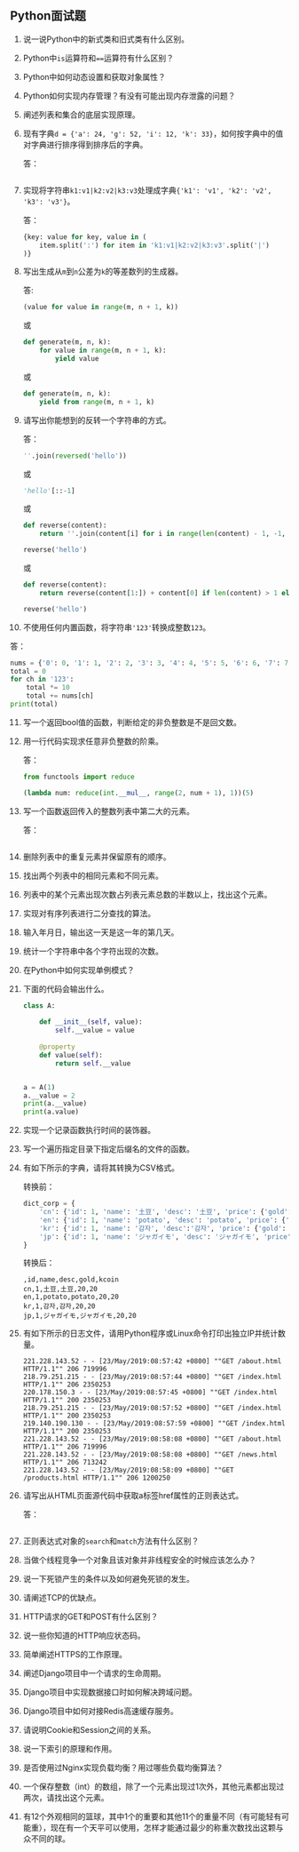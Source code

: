 ## Python面试题

1. 说一说Python中的新式类和旧式类有什么区别。

2. Python中`is`运算符和`==`运算符有什么区别？

3. Python中如何动态设置和获取对象属性？

4. Python如何实现内存管理？有没有可能出现内存泄露的问题？

5. 阐述列表和集合的底层实现原理。

6. 现有字典`d = {'a': 24, 'g': 52, 'i': 12, 'k': 33}`，如何按字典中的值对字典进行排序得到排序后的字典。

   答：

   ```Python
   
   ```

7. 实现将字符串`k1:v1|k2:v2|k3:v3`处理成字典`{'k1': 'v1', 'k2': 'v2', 'k3': 'v3'}`。

   答：

   ```Python
   {key: value for key, value in (
       item.split(':') for item in 'k1:v1|k2:v2|k3:v3'.split('|')
   )}
   ```

8. 写出生成从`m`到`n`公差为`k`的等差数列的生成器。

   答:

   ```Python
   (value for value in range(m, n + 1, k))
   ```

   或

   ```Python
   def generate(m, n, k):
       for value in range(m, n + 1, k):
           yield value
   ```

   或

   ```Python
   def generate(m, n, k):
       yield from range(m, n + 1, k)
   ```

9. 请写出你能想到的反转一个字符串的方式。

   答：

   ```Python
   ''.join(reversed('hello'))
   ```

   或

   ```Python
   'hello'[::-1]
   ```

   或

   ```Python
   def reverse(content):
       return ''.join(content[i] for i in range(len(content) - 1, -1, -1))
   
   reverse('hello')
   ```

   或

   ```Python
   def reverse(content):
       return reverse(content[1:]) + content[0] if len(content) > 1 else content
   
   reverse('hello')
   ```

10. 不使用任何内置函数，将字符串`'123'`转换成整数`123`。

  答：

  ```Python
  nums = {'0': 0, '1': 1, '2': 2, '3': 3, '4': 4, '5': 5, '6': 6, '7': 7, '8': 8, '9': 9}
  total = 0 
  for ch in '123': 
      total *= 10 
      total += nums[ch]
  print(total)
  ```

11. 写一个返回bool值的函数，判断给定的非负整数是不是回文数。

12. 用一行代码实现求任意非负整数的阶乘。

    答：

    ```Python
    from functools import reduce
    
    (lambda num: reduce(int.__mul__, range(2, num + 1), 1))(5)
    ```

13. 写一个函数返回传入的整数列表中第二大的元素。

    答：

    ```Python
    
    ```

14. 删除列表中的重复元素并保留原有的顺序。

15. 找出两个列表中的相同元素和不同元素。

16. 列表中的某个元素出现次数占列表元素总数的半数以上，找出这个元素。

17. 实现对有序列表进行二分查找的算法。

18. 输入年月日，输出这一天是这一年的第几天。

19. 统计一个字符串中各个字符出现的次数。

20. 在Python中如何实现单例模式？

21. 下面的代码会输出什么。

    ```Python
    class A:
        
        def __init__(self, value):
            self.__value = value
        
        @property
        def value(self):
            return self.__value
    
    
    a = A(1)
    a.__value = 2
    print(a.__value)
    print(a.value)
    ```

22. 实现一个记录函数执行时间的装饰器。

23. 写一个遍历指定目录下指定后缀名的文件的函数。

24. 有如下所示的字典，请将其转换为CSV格式。

    转换前：

    ```Python
    dict_corp = {
        'cn': {'id': 1, 'name': '土豆', 'desc': '土豆', 'price': {'gold': 20, 'kcoin': 20}},
        'en': {'id': 1, 'name': 'potato', 'desc': 'potato', 'price': {'gold': 20, 'kcoin': 20}},
        'kr': {'id': 1, 'name': '감자', 'desc':'감자', 'price': {'gold': 20, 'kcoin': 20}},
        'jp': {'id': 1, 'name': 'ジャガイモ', 'desc': 'ジャガイモ', 'price': {'gold': 20, 'kcoin': 20}},
    }
    ```

    转换后：

    ```CSV
    ,id,name,desc,gold,kcoin  
    cn,1,土豆,土豆,20,20
    en,1,potato,potato,20,20
    kr,1,감자,감자,20,20
    jp,1,ジャガイモ,ジャガイモ,20,20
    ```

25. 有如下所示的日志文件，请用Python程序或Linux命令打印出独立IP并统计数量。

    ```
    221.228.143.52 - - [23/May/2019:08:57:42 +0800] ""GET /about.html HTTP/1.1"" 206 719996
    218.79.251.215 - - [23/May/2019:08:57:44 +0800] ""GET /index.html HTTP/1.1"" 206 2350253
    220.178.150.3 - - [23/May/2019:08:57:45 +0800] ""GET /index.html HTTP/1.1"" 200 2350253
    218.79.251.215 - - [23/May/2019:08:57:52 +0800] ""GET /index.html HTTP/1.1"" 200 2350253
    219.140.190.130 - - [23/May/2019:08:57:59 +0800] ""GET /index.html HTTP/1.1"" 200 2350253
    221.228.143.52 - - [23/May/2019:08:58:08 +0800] ""GET /about.html HTTP/1.1"" 206 719996
    221.228.143.52 - - [23/May/2019:08:58:08 +0800] ""GET /news.html HTTP/1.1"" 206 713242
    221.228.143.52 - - [23/May/2019:08:58:09 +0800] ""GET /products.html HTTP/1.1"" 206 1200250
    ```

26. 请写出从HTML页面源代码中获取a标签href属性的正则表达式。

    答：

    ```Python
    
    ```

27. 正则表达式对象的`search`和`match`方法有什么区别？

28. 当做个线程竞争一个对象且该对象并非线程安全的时候应该怎么办？

29. 说一下死锁产生的条件以及如何避免死锁的发生。

30. 请阐述TCP的优缺点。

31. HTTP请求的GET和POST有什么区别？

32. 说一些你知道的HTTP响应状态码。

33. 简单阐述HTTPS的工作原理。

34. 阐述Django项目中一个请求的生命周期。

35. Django项目中实现数据接口时如何解决跨域问题。

36. Django项目中如何对接Redis高速缓存服务。

37. 请说明Cookie和Session之间的关系。

38. 说一下索引的原理和作用。

39. 是否使用过Nginx实现负载均衡？用过哪些负载均衡算法？

40. 一个保存整数（int）的数组，除了一个元素出现过1次外，其他元素都出现过两次，请找出这个元素。

41. 有12个外观相同的篮球，其中1个的重要和其他11个的重量不同（有可能轻有可能重），现在有一个天平可以使用，怎样才能通过最少的称重次数找出这颗与众不同的球。 